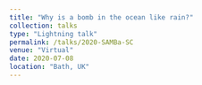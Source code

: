 ```yaml
---
title: "Why is a bomb in the ocean like rain?"
collection: talks
type: "Lightning talk"
permalink: /talks/2020-SAMBa-SC
venue: "Virtual"
date: 2020-07-08
location: "Bath, UK"
---
```

